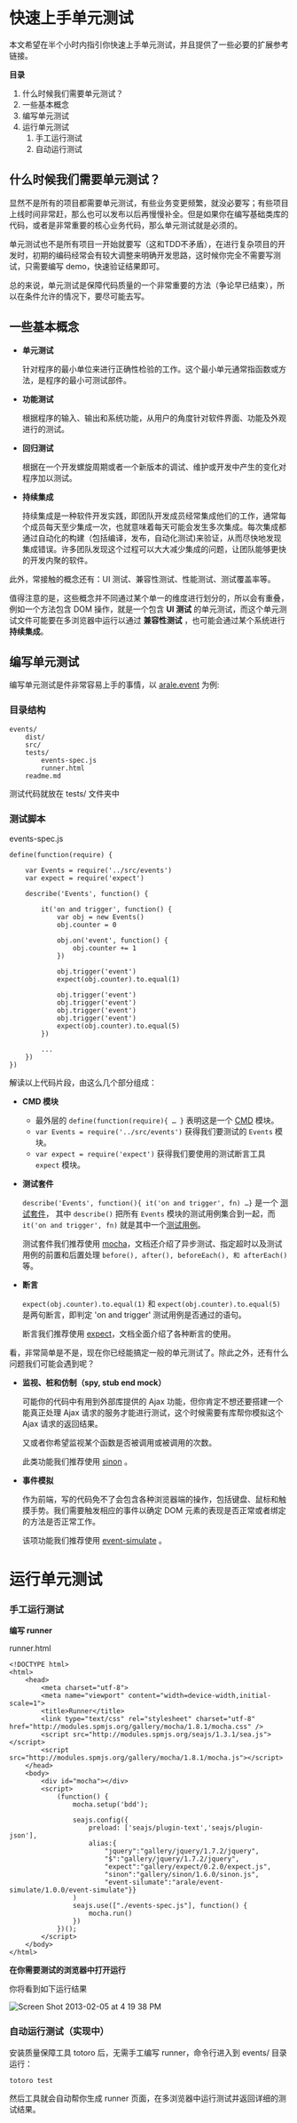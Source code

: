 # 快速上手单元测试

本文希望在半个小时内指引你快速上手单元测试，并且提供了一些必要的扩展参考链接。

**目录**

1. 什么时候我们需要单元测试？
2. 一些基本概念
3. 编写单元测试
4. 运行单元测试
    1. 手工运行测试
    2. 自动运行测试

## 什么时候我们需要单元测试？

显然不是所有的项目都需要单元测试，有些业务变更频繁，就没必要写；有些项目上线时间非常赶，那么也可以发布以后再慢慢补全。但是如果你在编写基础类库的代码，或者是非常重要的核心业务代码，那么单元测试就是必须的。

单元测试也不是所有项目一开始就要写（这和TDD不矛盾），在进行复杂项目的开发时，初期的编码经常会有较大调整来明确开发思路，这时候你完全不需要写测试，只需要编写 demo，快速验证结果即可。

总的来说，单元测试是保障代码质量的一个非常重要的方法（争论早已结束），所以在条件允许的情况下，要尽可能去写。

## 一些基本概念

- **单元测试** 
    
    针对程序的最小单位来进行正确性检验的工作。这个最小单元通常指函数或方法，是程序的最小可测试部件。
    
- **功能测试**

    根据程序的输入、输出和系统功能，从用户的角度针对软件界面、功能及外观进行的测试。
    
- **回归测试**

    根据在一个开发螺旋周期或者一个新版本的调试、维护或开发中产生的变化对程序加以测试。
     
- **持续集成**

    持续集成是一种软件开发实践，即团队开发成员经常集成他们的工作，通常每个成员每天至少集成一次，也就意味着每天可能会发生多次集成。每次集成都通过自动化的构建（包括编译，发布，自动化测试)来验证，从而尽快地发现集成错误。许多团队发现这个过程可以大大减少集成的问题，让团队能够更快的开发内聚的软件。


此外，常接触的概念还有：UI 测试、兼容性测试、性能测试、测试覆盖率等。

值得注意的是，这些概念并不同通过某个单一的维度进行划分的，所以会有重叠，例如一个方法包含 DOM 操作，就是一个包含 **UI 测试** 的单元测试，而这个单元测试文件可能要在多浏览器中运行以通过 **兼容性测试** ，也可能会通过某个系统进行 **持续集成**。

## 编写单元测试

编写单元测试是件非常容易上手的事情，以 [arale.event](https://github.com/aralejs/events) 为例:

### 目录结构

    events/
        dist/
        src/
        tests/
            events-spec.js
            runner.html
        readme.md

测试代码就放在 tests/ 文件夹中

### 测试脚本

events-spec.js

    define(function(require) {

        var Events = require('../src/events')
        var expect = require('expect')
    
        describe('Events', function() {
    
            it('on and trigger', function() {
                var obj = new Events()
                obj.counter = 0
        
                obj.on('event', function() {
                    obj.counter += 1
                })
        
                obj.trigger('event')
                expect(obj.counter).to.equal(1)
        
                obj.trigger('event')
                obj.trigger('event')
                obj.trigger('event')
                obj.trigger('event')
                expect(obj.counter).to.equal(5)
            })
            
            ...
        })
    })

解读以上代码片段，由这么几个部分组成：

- **CMD 模块**

    - 最外层的 `define(function(require){ … }` 表明这是一个 [CMD](https://github.com/seajs/seajs/issues/242) 模块。
    - `var Events = require('../src/events')` 获得我们要测试的 `Events` 模块。
    - `var expect = require('expect')` 获得我们要使用的测试断言工具 `expect` 模块。
    
- **测试套件**

    `describe('Events', function(){ it('on and trigger', fn) …}` 是一个 [测试套件](http://zh.wikipedia.org/wiki/%E6%B5%8B%E8%AF%95%E5%A5%97%E4%BB%B6)， 其中 `describe()` 把所有 `Events` 模块的测试用例集合到一起，而 `it('on and trigger', fn)` 就是其中一个[测试用例](http://zh.wikipedia.org/wiki/%E6%B5%8B%E8%AF%95%E7%94%A8%E4%BE%8B)。
    
    测试套件我们推荐使用 [mocha](mocha.md)，文档还介绍了异步测试、指定超时以及测试用例的前置和后置处理 `before(), after(), beforeEach(), 和 afterEach()`等。
    
- **断言**

    `expect(obj.counter).to.equal(1)` 和 `expect(obj.counter).to.equal(5)` 是两句断言，即判定 'on and trigger' 测试用例是否通过的语句。
    
    断言我们推荐使用 [expect](expect.md)，文档全面介绍了各种断言的使用。

看，非常简单是不是，现在你已经能搞定一般的单元测试了。除此之外，还有什么问题我们可能会遇到呢？

- **监视、桩和仿制（spy, stub end mock）**

    可能你的代码中有用到外部库提供的 Ajax 功能，但你肯定不想还要搭建一个能真正处理 Ajax 请求的服务才能进行测试，这个时候需要有库帮你模拟这个 Ajax 请求的返回结果。
    
    又或者你希望监视某个函数是否被调用或被调用的次数。
    
    此类功能我们推荐使用 [sinon](sinon.md) 。

- **事件模拟**

    作为前端，写的代码免不了会包含各种浏览器端的操作，包括键盘、鼠标和触摸手势。我们需要触发相应的事件以确定 DOM 元素的表现是否正常或者绑定的方法是否正常工作。
    
    该项功能我们推荐使用 [event-simulate](https://github.com/aralejs/event-simulate) 。

# 运行单元测试

### 手工运行测试

**编写 runner**

runner.html

    <!DOCTYPE html>
    <html>
        <head>
            <meta charset="utf-8">
            <meta name="viewport" content="width=device-width,initial-scale=1">
            <title>Runner</title>
            <link type="text/css" rel="stylesheet" charset="utf-8" href="http://modules.spmjs.org/gallery/mocha/1.8.1/mocha.css" />
            <script src="http://modules.spmjs.org/seajs/1.3.1/sea.js"></script>
            <script src="http://modules.spmjs.org/gallery/mocha/1.8.1/mocha.js"></script>
        </head>
        <body>
            <div id="mocha"></div>
            <script>
                (function() {
                    mocha.setup('bdd');
                    
                    seajs.config({
                        preload: ['seajs/plugin-text','seajs/plugin-json'],
                        alias:{
                            "jquery":"gallery/jquery/1.7.2/jquery",
                            "$":"gallery/jquery/1.7.2/jquery",
                            "expect":"gallery/expect/0.2.0/expect.js",
                            "sinon":"gallery/sinon/1.6.0/sinon.js",
                            "event-silumate":"arale/event-simulate/1.0.0/event-simulate"}}
                    )
                    seajs.use(["./events-spec.js"], function() {
                        mocha.run()
                    })
                })();
            </script>
        </body>
    </html>


**在你需要测试的浏览器中打开运行**

你将看到如下运行结果

![Screen Shot 2013-02-05 at 4 19 38 PM](https://f.cloud.github.com/assets/340282/126681/e178b6d4-6f6c-11e2-837d-07f2c9c3abc5.png)

### 自动运行测试（实现中）

安装质量保障工具 totoro 后，无需手工编写 runner，命令行进入到 events/ 目录运行：

    totoro test

然后工具就会自动帮你生成 runner 页面，在多浏览器中运行测试并返回详细的测试结果。